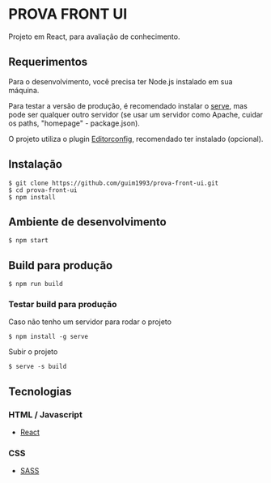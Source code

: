 # PROVA FRONT UI

Projeto em React, para avaliação de conhecimento.

## Requerimentos

Para o desenvolvimento, você precisa ter Node.js instalado em sua máquina.

Para testar a versão de produção, é recomendado instalar o [serve](https://www.npmjs.com/package/serve), mas pode ser qualquer outro servidor (se usar um servidor como Apache, cuidar os paths, "homepage" - package.json).

O projeto utiliza o plugin [Editorconfig](http://editorconfig.org/), recomendado ter instalado (opcional).

## Instalação

    $ git clone https://github.com/guim1993/prova-front-ui.git
    $ cd prova-front-ui
    $ npm install

## Ambiente de desenvolvimento

    $ npm start

## Build para produção

    $ npm run build

### Testar build para produção

  Caso não tenho um servidor para rodar o projeto

    $ npm install -g serve

  Subir o projeto

    $ serve -s build


## Tecnologias

### HTML / Javascript

- [React](https://reactjs.org/)

### CSS

- [SASS](https://sass-lang.com/)
